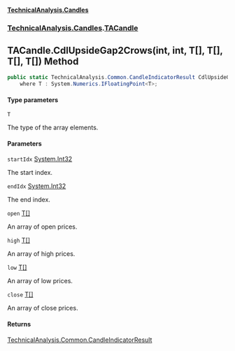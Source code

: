 #### [TechnicalAnalysis.Candles](Atypical.TechnicalAnalysis.Candles.md 'Atypical.TechnicalAnalysis.Candles')
### [TechnicalAnalysis.Candles](Atypical.TechnicalAnalysis.Candles.md#TechnicalAnalysis.Candles 'TechnicalAnalysis.Candles').[TACandle](TACandle.md 'TechnicalAnalysis.Candles.TACandle')

## TACandle.CdlUpsideGap2Crows<T>(int, int, T[], T[], T[], T[]) Method

```csharp
public static TechnicalAnalysis.Common.CandleIndicatorResult CdlUpsideGap2Crows<T>(int startIdx, int endIdx, T[] open, T[] high, T[] low, T[] close)
    where T : System.Numerics.IFloatingPoint<T>;
```
#### Type parameters

<a name='TechnicalAnalysis.Candles.TACandle.CdlUpsideGap2Crows_T_(int,int,T[],T[],T[],T[]).T'></a>

`T`

The type of the array elements.
#### Parameters

<a name='TechnicalAnalysis.Candles.TACandle.CdlUpsideGap2Crows_T_(int,int,T[],T[],T[],T[]).startIdx'></a>

`startIdx` [System.Int32](https://docs.microsoft.com/en-us/dotnet/api/System.Int32 'System.Int32')

The start index.

<a name='TechnicalAnalysis.Candles.TACandle.CdlUpsideGap2Crows_T_(int,int,T[],T[],T[],T[]).endIdx'></a>

`endIdx` [System.Int32](https://docs.microsoft.com/en-us/dotnet/api/System.Int32 'System.Int32')

The end index.

<a name='TechnicalAnalysis.Candles.TACandle.CdlUpsideGap2Crows_T_(int,int,T[],T[],T[],T[]).open'></a>

`open` [T](TACandle.CdlUpsideGap2Crows_T_(int,int,T[],T[],T[],T[]).md#TechnicalAnalysis.Candles.TACandle.CdlUpsideGap2Crows_T_(int,int,T[],T[],T[],T[]).T 'TechnicalAnalysis.Candles.TACandle.CdlUpsideGap2Crows<T>(int, int, T[], T[], T[], T[]).T')[[]](https://docs.microsoft.com/en-us/dotnet/api/System.Array 'System.Array')

An array of open prices.

<a name='TechnicalAnalysis.Candles.TACandle.CdlUpsideGap2Crows_T_(int,int,T[],T[],T[],T[]).high'></a>

`high` [T](TACandle.CdlUpsideGap2Crows_T_(int,int,T[],T[],T[],T[]).md#TechnicalAnalysis.Candles.TACandle.CdlUpsideGap2Crows_T_(int,int,T[],T[],T[],T[]).T 'TechnicalAnalysis.Candles.TACandle.CdlUpsideGap2Crows<T>(int, int, T[], T[], T[], T[]).T')[[]](https://docs.microsoft.com/en-us/dotnet/api/System.Array 'System.Array')

An array of high prices.

<a name='TechnicalAnalysis.Candles.TACandle.CdlUpsideGap2Crows_T_(int,int,T[],T[],T[],T[]).low'></a>

`low` [T](TACandle.CdlUpsideGap2Crows_T_(int,int,T[],T[],T[],T[]).md#TechnicalAnalysis.Candles.TACandle.CdlUpsideGap2Crows_T_(int,int,T[],T[],T[],T[]).T 'TechnicalAnalysis.Candles.TACandle.CdlUpsideGap2Crows<T>(int, int, T[], T[], T[], T[]).T')[[]](https://docs.microsoft.com/en-us/dotnet/api/System.Array 'System.Array')

An array of low prices.

<a name='TechnicalAnalysis.Candles.TACandle.CdlUpsideGap2Crows_T_(int,int,T[],T[],T[],T[]).close'></a>

`close` [T](TACandle.CdlUpsideGap2Crows_T_(int,int,T[],T[],T[],T[]).md#TechnicalAnalysis.Candles.TACandle.CdlUpsideGap2Crows_T_(int,int,T[],T[],T[],T[]).T 'TechnicalAnalysis.Candles.TACandle.CdlUpsideGap2Crows<T>(int, int, T[], T[], T[], T[]).T')[[]](https://docs.microsoft.com/en-us/dotnet/api/System.Array 'System.Array')

An array of close prices.

#### Returns
[TechnicalAnalysis.Common.CandleIndicatorResult](https://docs.microsoft.com/en-us/dotnet/api/TechnicalAnalysis.Common.CandleIndicatorResult 'TechnicalAnalysis.Common.CandleIndicatorResult')